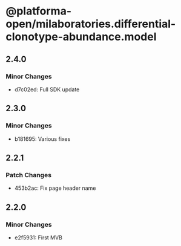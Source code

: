# @platforma-open/milaboratories.differential-clonotype-abundance.model

## 2.4.0

### Minor Changes

- d7c02ed: Full SDK update

## 2.3.0

### Minor Changes

- b181695: Various fixes

## 2.2.1

### Patch Changes

- 453b2ac: Fix page header name

## 2.2.0

### Minor Changes

- e2f5931: First MVB
